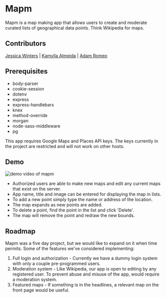 # Mapm
Mapm is a map making app that allows users to create and moderate curated lists of geographical data points. Think Wikipedia for maps.

## Contributors
[Jessica Winters](https://github.com/Jesswinters)  |
[Kamylla Almeida](https://github.com/KamyllaAlmeida) |
[Adam Romeo](https://github.com/arromeo)

## Prerequisites

- body-parser
- cookie-session
- dotenv
- express
- express-handlebars
- knex
- method-override
- morgan
- node-sass-middleware
- pg

This app requires Google Maps and Places API keys. The keys currently in the project are restricted and will not work on other hosts.

## Demo

![demo video of mapm](/docs/mapm-demo.gif)

- Authorized users are able to make new maps and edit any current maps that exist on the server.
- App name, title and image can be entered for displaying the map in lists.
- To add a new point simply type the name or address of the location.
- The map expands as new points are added.
- To delete a point, find the point in the list and click 'Delete'.
- The map will remove the point and redraw the new bounds.

## Roadmap

Mapm was a five day project, but we would like to expand on it when time permits. Some of the features we've considered implementing:

1. Full login and authorization - Currently we have a dummy login system with only a couple pre-programmed users.
2. Moderation system - Like Wikipedia, our app is open to editing by any registered user. To prevent abuse and misuse of the app, would require a moderation system.
3. Featured maps - If something is in the headlines, a relevant map on the front page would be useful.
